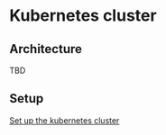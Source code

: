 # Kubernetes cluster

## Architecture

TBD

## Setup

[Set up the kubernetes cluster](/docs/networks/setup.md)
